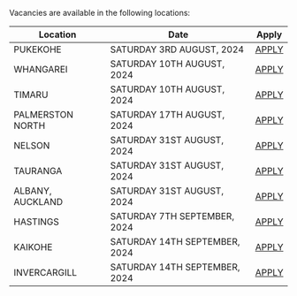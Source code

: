 Vacancies are available in the following locations:

| Location | Date | Apply |
|---|---|---|
|PUKEKOHE|SATURDAY 3RD AUGUST, 2024| [APPLY](mailto:tfaala@rgis.co.nz?subject=PUKEKOHE%20-%20SATURDAY%203RD%20AUGUST) |
|WHANGAREI|SATURDAY 10TH AUGUST, 2024| [APPLY](mailto:tfaala@rgis.co.nz?subject=WHANGAREI%20-%20SATURDAY%2010TH%20AUGUST) |
|TIMARU|SATURDAY 10TH AUGUST, 2024| [APPLY](mailto:tfaala@rgis.co.nz?subject=TIMARU%20-%20SATURDAY%2010TH%20AUGUST) |
|PALMERSTON NORTH|SATURDAY 17TH AUGUST, 2024| [APPLY](mailto:tfaala@rgis.co.nz?subject=PALMERSTON%20NORTH%20-%20SATURDAY%2017TH%20AUGUST) |
|NELSON|SATURDAY 31ST AUGUST, 2024| [APPLY](mailto:tfaala@rgis.co.nz?subject=NELSON%20-%20SATURDAY%2031ST%20AUGUST) |
|TAURANGA|SATURDAY 31ST AUGUST, 2024| [APPLY](mailto:tfaala@rgis.co.nz?subject=TAURANGA%20-%20SATURDAY%2031ST%20AUGUS) |
|ALBANY, AUCKLAND|SATURDAY 31ST AUGUST, 2024| [APPLY](mailto:tfaala@rgis.co.nz?subject=ALBANY%20-%20SATURDAY%2031ST%20AUGUST) |
|HASTINGS|SATURDAY 7TH SEPTEMBER, 2024| [APPLY](mailto:tfaala@rgis.co.nz?subject=HASTINGS%20-%20SATURDAY%207TH%20SEPTEMBER) |
|KAIKOHE|SATURDAY 14TH SEPTEMBER, 2024| [APPLY](mailto:tfaala@rgis.co.nz?subject=KAIKOHE%20-%20SATURDAY%2014TH%20SEPTEMBER) |
|INVERCARGILL|SATURDAY 14TH SEPTEMBER, 2024| [APPLY](mailto:tfaala@rgis.co.nz?subject=INVERCARGILL%20-%20SATURDAY%2014TH%20SEPTEMBER) |
